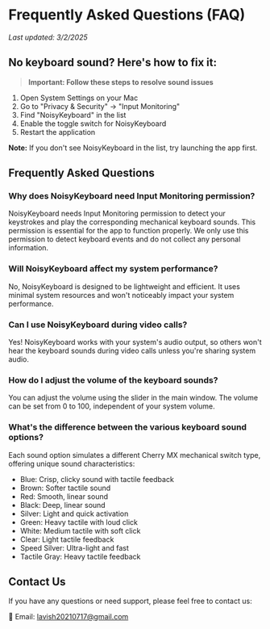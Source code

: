# Frequently Asked Questions (FAQ)

*Last updated: 3/2/2025*

## No keyboard sound? Here's how to fix it:

> **Important: Follow these steps to resolve sound issues**
1. Open System Settings on your Mac
2. Go to "Privacy & Security" → "Input Monitoring"
3. Find "NoisyKeyboard" in the list
4. Enable the toggle switch for NoisyKeyboard
5. Restart the application

**Note:** If you don't see NoisyKeyboard in the list, try launching the app first.

## Frequently Asked Questions

### Why does NoisyKeyboard need Input Monitoring permission?
NoisyKeyboard needs Input Monitoring permission to detect your keystrokes and play the corresponding mechanical keyboard sounds. This permission is essential for the app to function properly. We only use this permission to detect keyboard events and do not collect any personal information.

### Will NoisyKeyboard affect my system performance?
No, NoisyKeyboard is designed to be lightweight and efficient. It uses minimal system resources and won't noticeably impact your system performance.

### Can I use NoisyKeyboard during video calls?
Yes! NoisyKeyboard works with your system's audio output, so others won't hear the keyboard sounds during video calls unless you're sharing system audio.

### How do I adjust the volume of the keyboard sounds?
You can adjust the volume using the slider in the main window. The volume can be set from 0 to 100, independent of your system volume.

### What's the difference between the various keyboard sound options?
Each sound option simulates a different Cherry MX mechanical switch type, offering unique sound characteristics:
- Blue: Crisp, clicky sound with tactile feedback
- Brown: Softer tactile sound
- Red: Smooth, linear sound
- Black: Deep, linear sound
- Silver: Light and quick activation
- Green: Heavy tactile with loud click
- White: Medium tactile with soft click
- Clear: Light tactile feedback
- Speed Silver: Ultra-light and fast
- Tactile Gray: Heavy tactile feedback

## Contact Us

If you have any questions or need support, please feel free to contact us:

📧 Email: [lavish20210717@gmail.com](mailto:lavish20210717@gmail.com)
